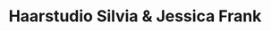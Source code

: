 ---
title: "Haarstudio Silvia & Jessica Frank"
url: /roemhild/haarstudio-silvia-und-jessica-frank/
shop: Friseur
---